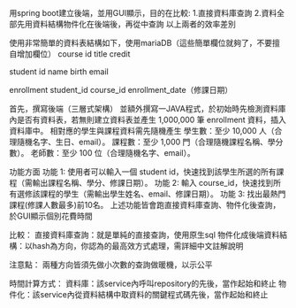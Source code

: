用spring boot建立後端，並用GUI顯示，目的在比較:
1.直接資料庫查詢
2.資料全部先用資料結構物件化在後端後，再從中查詢
以上兩者的效率差別


使用非常簡單的資料表結構如下，使用mariaDB（這些簡單欄位就夠了，不要擅自增加欄位）
course
id
title
credit

student
id
name
birth
email

enrollment
student_id
course_id
enrollment_date（修課日期）


首先，撰寫後端（三層式架構）
並額外撰寫一JAVA程式，於初始時先檢測資料庫內是否有資料表，若無則建立資料表並產生 1,000,000 筆 enrollment 資料，插入資料庫中。
相對應的學生與課程資料需先隨機產生
學生數：至少 10,000 人（合理隨機名字、生日、email）。
課程數：至少 1,000 門（合理隨機課程名稱、學分數）。
老師數：至少 100 位（合理隨機名字、email）。


功能方面
功能 1: 使用者可以輸入一個 student id，快速找到該學生所選的所有課程（需輸出課程名稱、學分、修課日期）。
功能 2: 輸入 course_id，快速找到所有選修該課程的學生（需輸出學生姓名、email、修課日期）。
功能 3: 找出最熱門課程(修課人數最多)前10名。
上述功能皆會跑直接資料庫查詢、物件化後查詢，於GUI顯示個別花費時間


比較：
直接資料庫查詢：就是單純的直接查詢，使用原生sql
物件化成後端資料結構：以hash為方向，你認為的最高效方式處理，需詳細中文註解說明


注意點：
兩種方向皆須先做小次數的查詢做暖機，以示公平


時間計算方式：
資料庫：該service內呼叫repository的先後，當作起始和終止
物件化：該service內從資料結構中取資料的關鍵程式碼先後，當作起始和終止